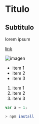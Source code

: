 # Titulo
## Subtitulo

lorem ipsum

[link](https://www.google.com)

![imagen](https://www.google.com/images/branding/googlelogo/1x/googlelogo_color_272x92dp.png)

- item 1
- item 2
- item 3

1. item 1
1. item 2
1. item 3

```javascript
var a = 1;
```


```bash
> npm install
```